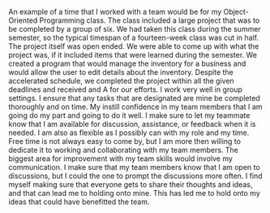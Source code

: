 An example of a time that I worked with a team would be for my Object-Oriented Programming class. The class included a 
large project that was to be completed by a group of six. We had taken this class during the summer semester, so the 
typical timespan of a fourteen-week class was cut in half. The project itself was open ended. We were able to come up 
with what the project was, if it included items that were learned during the semester. We created a program that would 
manage the inventory for a business and would allow the user to edit details about the inventory. Despite the accelerated 
schedule, we completed the project within all the given deadlines and received and A for our efforts.
    I work very well in group settings. I ensure that any tasks that are designated are mine be completed thoroughly and on 
time. My instill confidence in my team members that I am going do my part and going to do it well. I make sure to let my 
teammate know that I am available for discussion, assistance, or feedback when it is needed. I am also as flexible as I
possibly can with my role and my time. Free time is not always easy to come by, but I am more then willing to dedicate it 
to working and collaborating with my team members.
    The biggest area for improvement with my team skills would involve my communication. I make sure that my team members know 
that I am open to discussions, but I could the one to prompt the discussions more often. I find myself making sure that 
everyone gets to share their thoughts and ideas, and that can lead me to holding onto mine. This has led me to hold onto my 
ideas that could have benefitted the team.
